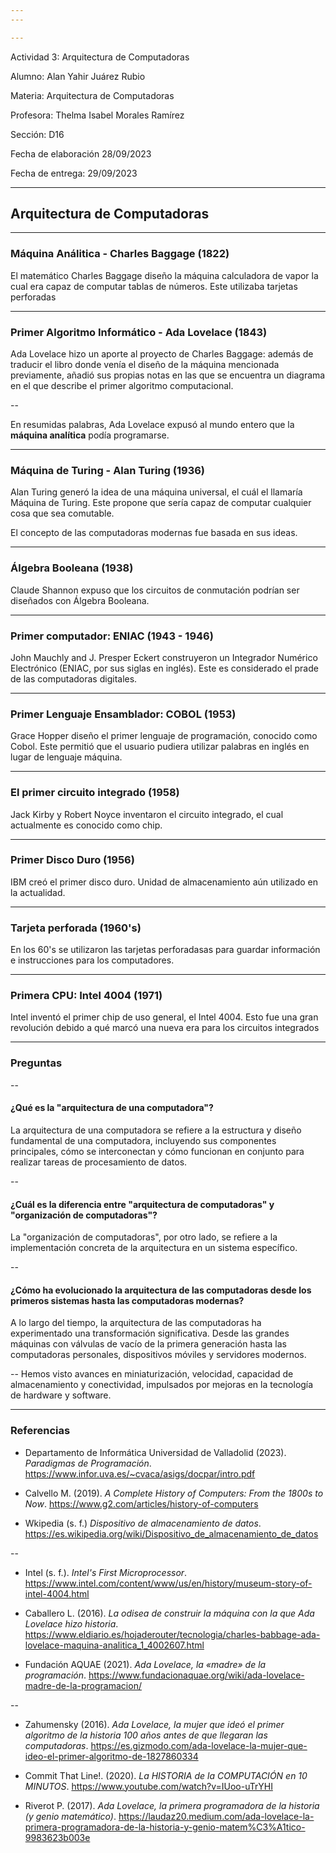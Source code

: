 ```yaml
---
---

---
```


Actividad 3: Arquitectura de Computadoras

Alumno: Alan Yahir Juárez Rubio

Materia: Arquitectura de Computadoras

Profesora: Thelma Isabel Morales Ramírez

Sección: D16

Fecha de elaboración 28/09/2023

Fecha de entrega: 29/09/2023

---

## Arquitectura de Computadoras

---

### Máquina Análitica - Charles Baggage (1822)

El matemático Charles Baggage diseño la máquina calculadora de vapor la cual era
capaz de computar tablas de números. Este utilizaba tarjetas perforadas

---

### Primer Algoritmo Informático - Ada Lovelace (1843)

Ada Lovelace hizo un aporte al proyecto de Charles Baggage: además de traducir
el libro donde venía el diseño de la máquina mencionada previamente, añadió sus
propias notas en las que se encuentra un diagrama en el que describe el primer
algoritmo computacional.

--

En resumidas palabras, Ada Lovelace expusó al mundo entero que la **máquina
analítica** podía programarse.

---

### Máquina de Turing - Alan Turing (1936)

Alan Turing generó la idea de una máquina universal, el cuál el llamaría Máquina
de Turing. Este propone que sería capaz de computar cualquier cosa que sea
comutable.

El concepto de las computadoras modernas fue basada en sus ideas.

---

### Álgebra Booleana (1938)

Claude Shannon expuso que los circuitos de conmutación podrían ser diseñados con
Álgebra Booleana.

---

### Primer computador: ENIAC (1943 - 1946)

John Mauchly and J. Presper Eckert construyeron un Integrador Numérico
Electrónico (ENIAC, por sus siglas en inglés). Este es considerado el prade de
las computadoras digitales.

---

### Primer Lenguaje Ensamblador: COBOL (1953)

Grace Hopper diseño el primer lenguaje de programación, conocido como Cobol.
Este permitió que el usuario pudiera utilizar palabras en inglés en lugar de
lenguaje máquina.

---

### El primer circuito integrado (1958)

Jack Kirby y Robert Noyce inventaron el circuito integrado, el cual actualmente
es conocido como chip.

---

### Primer Disco Duro (1956)

IBM creó el primer disco duro. Unidad de almacenamiento aún utilizado en la
actualidad.

---

### Tarjeta perforada (1960's)

En los 60's se utilizaron las tarjetas perforadasas para guardar información e
instrucciones para los computadores.

---

### Primera CPU: Intel 4004 (1971)

Intel inventó el primer chip de uso general, el Intel 4004. Esto fue una gran
revolución debido a qué marcó una nueva era para los circuitos integrados

---

### Preguntas

--

#### ¿Qué es la "arquitectura de una computadora"?

La arquitectura de una computadora se refiere a la estructura y diseño
fundamental de una computadora, incluyendo sus componentes principales, cómo se
interconectan y cómo funcionan en conjunto para realizar tareas de procesamiento
de datos.

--

#### ¿Cuál es la diferencia entre "arquitectura de computadoras" y "organización de computadoras"?

La "organización de computadoras", por otro lado, se refiere a la implementación
concreta de la arquitectura en un sistema específico.

--

#### ¿Cómo ha evolucionado la arquitectura de las computadoras desde los primeros sistemas hasta las computadoras modernas?

A lo largo del tiempo, la arquitectura de las computadoras ha experimentado una
transformación significativa. Desde las grandes máquinas con válvulas de vacío
de la primera generación hasta las computadoras personales, dispositivos móviles
y servidores modernos.

-- Hemos visto avances en miniaturización, velocidad, capacidad de
almacenamiento y conectividad, impulsados por mejoras en la tecnología de
hardware y software.

---

### Referencias

- Departamento de Informática Universidad de Valladolid (2023). _Paradigmas de
  Programación_. https://www.infor.uva.es/~cvaca/asigs/docpar/intro.pdf

- Calvello M. (2019). _A Complete History of Computers: From the 1800s to Now_.
  https://www.g2.com/articles/history-of-computers

- Wkipedia (s. f.) _Dispositivo de almacenamiento de datos_.
  https://es.wikipedia.org/wiki/Dispositivo_de_almacenamiento_de_datos

--

- Intel (s. f.). _Intel's First Microprocessor_.
  https://www.intel.com/content/www/us/en/history/museum-story-of-intel-4004.html

- Caballero L. (2016). _La odisea de construir la máquina con la que Ada
  Lovelace hizo historia_.
  https://www.eldiario.es/hojaderouter/tecnologia/charles-babbage-ada-lovelace-maquina-analitica_1_4002607.html

- Fundación AQUAE (2021). _Ada Lovelace, la «madre» de la programación_.
  https://www.fundacionaquae.org/wiki/ada-lovelace-madre-de-la-programacion/

--

- Zahumensky (2016). _Ada Lovelace, la mujer que ideó el primer algoritmo de la
  historia 100 años antes de que llegaran las computadoras_.
  https://es.gizmodo.com/ada-lovelace-la-mujer-que-ideo-el-primer-algoritmo-de-1827860334

- Commit That Line!. (2020). _La HISTORIA de la COMPUTACIÓN en 10 MINUTOS_.
  https://www.youtube.com/watch?v=IUoo-uTrYHI

- Riverot P. (2017). _Ada Lovelace, la primera programadora de la historia (y
  genio matemático)_.
  https://laudaz20.medium.com/ada-lovelace-la-primera-programadora-de-la-historia-y-genio-matem%C3%A1tico-9983623b003e
